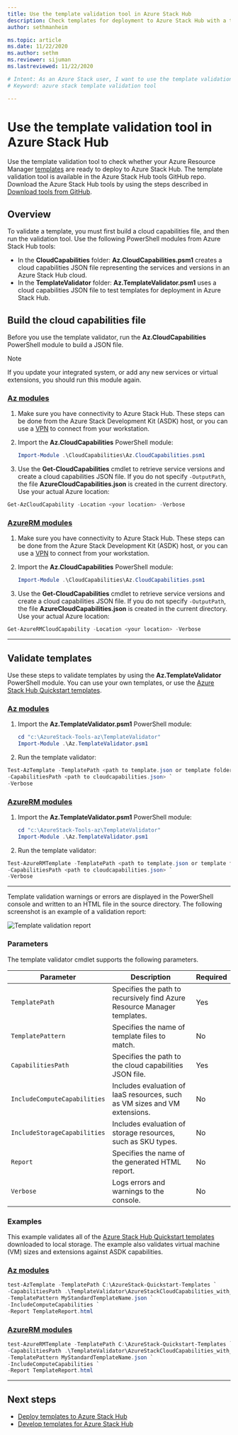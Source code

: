 ```yaml
---
title: Use the template validation tool in Azure Stack Hub 
description: Check templates for deployment to Azure Stack Hub with a template validation tool.
author: sethmanheim

ms.topic: article
ms.date: 11/22/2020
ms.author: sethm
ms.reviewer: sijuman
ms.lastreviewed: 11/22/2020

# Intent: As an Azure Stack user, I want to use the template validation tool so I can see if my templates are ready to deploy.
# Keyword: azure stack template validation tool

---
```


# Use the template validation tool in Azure Stack Hub

Use the template validation tool to check whether your Azure Resource Manager [templates](azure-stack-arm-templates.md) are ready to deploy to Azure Stack Hub. The template validation tool is available in the Azure Stack Hub tools GitHub repo. Download the Azure Stack Hub tools by using the steps described in [Download tools from GitHub](../operator/azure-stack-powershell-download.md).

## Overview

To validate a template, you must first build a cloud capabilities file, and then run the validation tool. Use the following PowerShell modules from Azure Stack Hub tools:

- In the **CloudCapabilities** folder: **Az.CloudCapabilities.psm1** creates a cloud capabilities JSON file representing the services and versions in an Azure Stack Hub cloud.
- In the **TemplateValidator** folder: **Az.TemplateValidator.psm1** uses a cloud capabilities JSON file to test templates for deployment in Azure Stack Hub.

## Build the cloud capabilities file

Before you use the template validator, run the **Az.CloudCapabilities** PowerShell module to build a JSON file.

> [!NOTE]
> If you update your integrated system, or add any new services or virtual extensions, you should run this module again.


### [Az modules](#tab/az1)

1. Make sure you have connectivity to Azure Stack Hub. These steps can be done from the Azure Stack Development Kit (ASDK) host, or you can use a [VPN](../asdk/asdk-connect.md#connect-to-azure-stack-using-vpn) to connect from your workstation.
2. Import the **Az.CloudCapabilities** PowerShell module:

    ```powershell
    Import-Module .\CloudCapabilities\Az.CloudCapabilities.psm1
    ```

3. Use the **Get-CloudCapabilities** cmdlet to retrieve service versions and create a cloud capabilities JSON file. If you do not specify `-OutputPath`, the file **AzureCloudCapabilities.json** is created in the current directory. Use your actual Azure location:

```powershell
Get-AzCloudCapability -Location <your location> -Verbose
```

### [AzureRM modules](#tab/azurerm1)

1. Make sure you have connectivity to Azure Stack Hub. These steps can be done from the Azure Stack Development Kit (ASDK) host, or you can use a [VPN](../asdk/asdk-connect.md#connect-to-azure-stack-using-vpn) to connect from your workstation.
2. Import the **Az.CloudCapabilities** PowerShell module:

    ```powershell
    Import-Module .\CloudCapabilities\Az.CloudCapabilities.psm1
    ```

3. Use the **Get-CloudCapabilities** cmdlet to retrieve service versions and create a cloud capabilities JSON file. If you do not specify `-OutputPath`, the file **AzureCloudCapabilities.json** is created in the current directory. Use your actual Azure location:

```powershell
Get-AzureRMCloudCapability -Location <your location> -Verbose
```

---

## Validate templates

Use these steps to validate templates by using the **Az.TemplateValidator** PowerShell module. You can use your own templates, or use the [Azure Stack Hub Quickstart templates](https://github.com/Azure/AzureStack-QuickStart-Templates).

### [Az modules](#tab/az2)

1. Import the **Az.TemplateValidator.psm1** PowerShell module:

    ```powershell
    cd "c:\AzureStack-Tools-az\TemplateValidator"
    Import-Module .\Az.TemplateValidator.psm1
    ```

2. Run the template validator:

```powershell
Test-AzTemplate -TemplatePath <path to template.json or template folder> `
-CapabilitiesPath <path to cloudcapabilities.json> `
-Verbose
```

### [AzureRM modules](#tab/azurerm2)

1. Import the **Az.TemplateValidator.psm1** PowerShell module:

    ```powershell
    cd "c:\AzureStack-Tools-az\TemplateValidator"
    Import-Module .\Az.TemplateValidator.psm1
    ```

2. Run the template validator:

```powershell
Test-AzureRMTemplate -TemplatePath <path to template.json or template folder> `
-CapabilitiesPath <path to cloudcapabilities.json> `
-Verbose
```

---

Template validation warnings or errors are displayed in the PowerShell console and written to an HTML file in the source directory. The following screenshot is an example of a validation report:

![Template validation report](./media/azure-stack-validate-templates/image1.png)

### Parameters

The template validator cmdlet supports the following parameters.

| Parameter | Description | Required |
| ----- | -----| ----- |
| `TemplatePath` | Specifies the path to recursively find Azure Resource Manager templates. | Yes |
| `TemplatePattern` | Specifies the name of template files to match. | No |
| `CapabilitiesPath` | Specifies the path to the cloud capabilities JSON file. | Yes |
| `IncludeComputeCapabilities` | Includes evaluation of IaaS resources, such as VM sizes and VM extensions. | No |
| `IncludeStorageCapabilities` | Includes evaluation of storage resources, such as SKU types. | No |
| `Report` | Specifies the name of the generated HTML report. | No |
| `Verbose` | Logs errors and warnings to the console. | No|

### Examples

This example validates all of the [Azure Stack Hub Quickstart templates](https://github.com/Azure/AzureStack-QuickStart-Templates) downloaded to local storage. The example also validates virtual machine (VM) sizes and extensions against ASDK capabilities.

### [Az modules](#tab/az3)

```powershell
test-AzTemplate -TemplatePath C:\AzureStack-Quickstart-Templates `
-CapabilitiesPath .\TemplateValidator\AzureStackCloudCapabilities_with_AddOns_20170627.json `
-TemplatePattern MyStandardTemplateName.json `
-IncludeComputeCapabilities `
-Report TemplateReport.html
```
### [AzureRM modules](#tab/azurerm3)

```powershell
test-AzureRMTemplate -TemplatePath C:\AzureStack-Quickstart-Templates `
-CapabilitiesPath .\TemplateValidator\AzureStackCloudCapabilities_with_AddOns_20170627.json `
-TemplatePattern MyStandardTemplateName.json `
-IncludeComputeCapabilities `
-Report TemplateReport.html
```
---

## Next steps

- [Deploy templates to Azure Stack Hub](azure-stack-arm-templates.md)
- [Develop templates for Azure Stack Hub](azure-stack-develop-templates.md)
